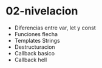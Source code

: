 # 02-nivelacion

* Diferencias entre var, let y const
* Funciones flecha
* Templates Strings
* Destructuracion
* Callback basico
* Callback hell